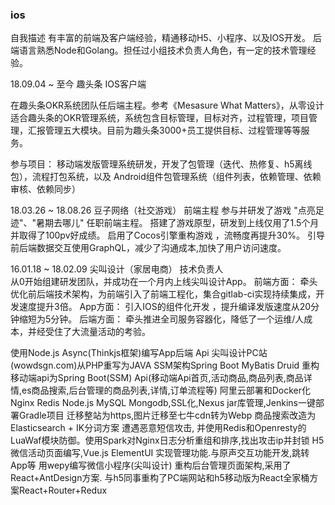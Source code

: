 
### ios

自我描述
    有丰富的前端及客户端经验，精通移动H5、小程序、以及IOS开发。
后端语言熟悉Node和Golang。担任过小组技术负责人角色，有一定的技术管理经验。

18.09.04 ~ 至今 趣头条 IOS客户端

在趣头条OKR系统团队任后端主程。参考《Mesasure What Matters》，从零设计适合趣头条的OKR管理系统，系统包含目标管理，目标对齐，过程管理，项目管理，汇报管理五大模块。目前为趣头条3000+员工提供目标、过程管理等等服务。

参与项目：
    移动端发版管理系统研发，开发了包管理（迭代、热修复、h5离线包），流程打包系统，以及 Android组件包管理系统（组件列表，依赖管理、依赖审核、依赖同步）

18.03.26 ~ 18.08.26 豆子网络（社交游戏）  前端主程
    参与并研发了游戏 "点亮足迹"、"暑期去哪儿" 任职前端主程。
    搭建了游戏原型，研发到上线仅用了1.5个月并取得了100pv好成绩。
    启用了Cocos引擎重构游戏 ，流畅度再提升30%。
    引导前后端数据交互使用GraphQL，减少了沟通成本,加快了用户访问速度。
    
16.01.18 ~ 18.02.09 尖叫设计（家居电商）  技术负责人    
    从0开始组建研发团队，并成功在一个月内上线尖叫设计App。
    前端方面： 牵头优化前后端技术架构，为前端引入了前端工程化，集合gitlab-ci实现持续集成，开发速度提升3倍。
    App方面： 引入IOS的组件化开发 ，提升编译发版速度从20分钟缩短为5分钟。
    后端方面： 牵头推进全司服务容器化，降低了一个运维/人成本，并经受住了大流量活动的考验。


使用Node.js Async(Thinkjs框架)编写App后端 Api
尖叫设计PC站(wowdsgn.com)从PHP重写为JAVA SSM架构Spring Boot MyBatis Druid
重构移动端api为Spring Boot(SSM) Api(移动端Api首页,活动商品,商品列表,商品详情,es商品搜索,后台管理的商品列表,详情,订单流程等)
阿里云部署和Docker化 Nginx Redis Node.js MySQL Mongodb,SSL化,Nexus jar库管理,Jenkins一键部署Gradle项目
迁移整站为https,图片迁移至七牛cdn转为Webp
商品搜索改造为Elasticsearch + IK分词方案
遭遇恶意短信攻击, 并使用Redis和Openresty的LuaWaf模块防御。使用Spark对Nginx日志分析重组和排序,找出攻击ip并封锁
H5微信活动页面编写,Vue.js ElementUI 实现管理功能.与原声交互功能开发,跳转App等
用wepy编写微信小程序(尖叫设计)
重构后台管理页面架构,采用了React+AntDesign方案. 与h5同事重构了PC端网站和h5移动版为React全家桶方案React+Router+Redux

    


